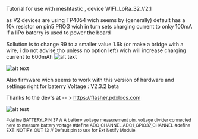 Tutorial for use with meshtastic , device WIFI_LoRa_32_V2.1  

as V2 devices are using TP4054 wich seems by (generally) default has a 10k resistor on pin5 PROG
wich in turn sets charging current to onky 100mA if a liPo baterry is used to power the board

Sollution is to change R9 to a smaller value 1.6k (or make a bridge with a wire, i do not advise tho unless no option left) wich will increase charging current to 600mAh
![alt text](https://github.com/yo8aiv/WIFI_LoRa_32_V2_charging_mod/blob/main/WIFI-LoRa-32-V2.1.png)

![alt text](https://github.com/yo8aiv/WIFI_LoRa_32_V2_charging_mod/blob/main/back.jpg)

Also firmware wich seems to work with this version of hardware and settings right for baterry Voltage : V2.3.2 beta
 
 Thanks to the dev's at -- > https://flasher.pdxlocs.com

![alt test](https://github.com/yo8aiv/WIFI_LoRa_32_V2_charging_mod/blob/main/Meshtastic%20ESP32%20Web%20Installer.png)

<sub> 
  #define BATTERY_PIN 37 // A battery voltage measurement pin, voltage divider connected here to measure battery voltage
  #define ADC_CHANNEL ADC1_GPIO37_CHANNEL
  #define EXT_NOTIFY_OUT 13 // Default pin to use for Ext Notify Module.
</sub>
